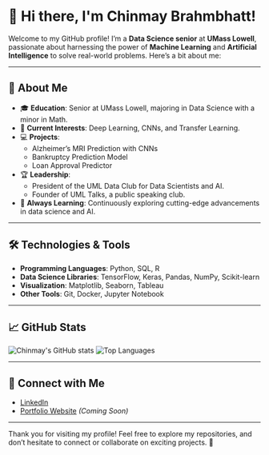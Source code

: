 # 👋 Hi there, I'm Chinmay Brahmbhatt!

Welcome to my GitHub profile! I’m a **Data Science senior** at **UMass Lowell**, passionate about harnessing the power of **Machine Learning** and **Artificial Intelligence** to solve real-world problems. Here’s a bit about me:

---

## 🚀 About Me
- 🎓 **Education**: Senior at UMass Lowell, majoring in Data Science with a minor in Math.
- 🧠 **Current Interests**: Deep Learning, CNNs, and Transfer Learning.
- 💻 **Projects**: 
  - Alzheimer’s MRI Prediction with CNNs
  - Bankruptcy Prediction Model
  - Loan Approval Predictor
- 🏆 **Leadership**: 
  - President of the UML Data Club for Data Scientists and AI.
  - Founder of UML Talks, a public speaking club.
- 🌱 **Always Learning**: Continuously exploring cutting-edge advancements in data science and AI.

---

## 🛠️ Technologies & Tools
- **Programming Languages**: Python, SQL, R
- **Data Science Libraries**: TensorFlow, Keras, Pandas, NumPy, Scikit-learn
- **Visualization**: Matplotlib, Seaborn, Tableau
- **Other Tools**: Git, Docker, Jupyter Notebook

---

## 📈 GitHub Stats
![Chinmay's GitHub stats](https://github-readme-stats.vercel.app/api?username=Chinmay-1907&show_icons=true&theme=radical)
![Top Languages](https://github-readme-stats.vercel.app/api/top-langs/?username=Chinmay-1907&layout=compact&theme=radical)

---

## 🔗 Connect with Me
- [LinkedIn](https://www.linkedin.com/in/chinmay-d-brahmbhatt-4ba3a625b)
- [Portfolio Website](#) *(Coming Soon)*

---

Thank you for visiting my profile! Feel free to explore my repositories, and don’t hesitate to connect or collaborate on exciting projects. 🌟

<!---
Chinmay-1907/Chinmay-1907 is a ✨ special ✨ repository because its `README.md` (this file) appears on your GitHub profile.
You can click the Preview link to take a look at your changes.
--->
